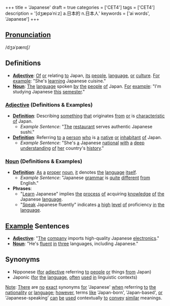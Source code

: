 +++
title = 'Japanese'
draft = true
categories = ['CET4']
tags = ['CET4']
description = '[dʒæpəˈniːz] a.日本的 n.日本人'
keywords = ['ai words', 'Japanese']
+++

## [Pronunciation](/en/post/pronunciation/)
/dʒəˈpænɪʃ/

## Definitions
- **[Adjective](/en/post/adjective/)**: [Of](/en/post/of/) [or](/en/post/or/) relating [to](/en/post/to/) Japan, [its](/en/post/its/) [people](/en/post/people/), [language](/en/post/language/), [or](/en/post/or/) [culture](/en/post/culture/). [For](/en/post/for/) [example](/en/post/example/): "She's [learning](/en/post/learning/) Japanese cuisine."
- **[Noun](/en/post/noun/)**: [The](/en/post/the/) [language](/en/post/language/) spoken [by](/en/post/by/) [the](/en/post/the/) [people](/en/post/people/) [of](/en/post/of/) Japan. [For](/en/post/for/) [example](/en/post/example/): "I'm studying Japanese [this](/en/post/this/) [semester](/en/post/semester/)."

### [Adjective](/en/post/adjective/) (Definitions & Examples)
- **[Definition](/en/post/definition/)**: Describing [something](/en/post/something/) [that](/en/post/that/) originates [from](/en/post/from/) [or](/en/post/or/) is [characteristic](/en/post/characteristic/) [of](/en/post/of/) Japan. 
  - _Example Sentence_: "[The](/en/post/the/) [restaurant](/en/post/restaurant/) serves authentic Japanese sushi."
- **[Definition](/en/post/definition/)**: Referring [to](/en/post/to/) [a](/en/post/a/) [person](/en/post/person/) [who](/en/post/who/) is [a](/en/post/a/) [native](/en/post/native/) [or](/en/post/or/) [inhabitant](/en/post/inhabitant/) [of](/en/post/of/) Japan.
  - _Example Sentence_: "She's [a](/en/post/a/) Japanese [national](/en/post/national/) [with](/en/post/with/) [a](/en/post/a/) [deep](/en/post/deep/) [understanding](/en/post/understanding/) [of](/en/post/of/) [her](/en/post/her/) country's [history](/en/post/history/)."

### [Noun](/en/post/noun/) (Definitions & Examples)
- **[Definition](/en/post/definition/)**: [As](/en/post/as/) [a](/en/post/a/) [proper](/en/post/proper/) [noun](/en/post/noun/), [it](/en/post/it/) denotes [the](/en/post/the/) [language](/en/post/language/) [itself](/en/post/itself/).
  - _Example Sentence_: "Japanese [grammar](/en/post/grammar/) is [quite](/en/post/quite/) [different](/en/post/different/) [from](/en/post/from/) English."
- **Phrases**: 
  - "[Learn](/en/post/learn/) Japanese" implies [the](/en/post/the/) [process](/en/post/process/) [of](/en/post/of/) acquiring [knowledge](/en/post/knowledge/) [of](/en/post/of/) [the](/en/post/the/) Japanese [language](/en/post/language/).
  - "[Speak](/en/post/speak/) Japanese fluently" indicates [a](/en/post/a/) [high](/en/post/high/) [level](/en/post/level/) [of](/en/post/of/) proficiency [in](/en/post/in/) [the](/en/post/the/) [language](/en/post/language/).

## [Example](/en/post/example/) Sentences
- **[Adjective](/en/post/adjective/)**: "[The](/en/post/the/) [company](/en/post/company/) imports high-quality Japanese [electronics](/en/post/electronics/)."
- **[Noun](/en/post/noun/)**: "He's [fluent](/en/post/fluent/) [in](/en/post/in/) [three](/en/post/three/) languages, including Japanese."

## Synonyms
- Nipponese ([for](/en/post/for/) [adjective](/en/post/adjective/) referring [to](/en/post/to/) [people](/en/post/people/) [or](/en/post/or/) things [from](/en/post/from/) Japan)
- Japonic ([for](/en/post/for/) [the](/en/post/the/) [language](/en/post/language/), [often](/en/post/often/) [used](/en/post/used/) [in](/en/post/in/) linguistic contexts) 

[Note](/en/post/note/): [There](/en/post/there/) are [no](/en/post/no/) [exact](/en/post/exact/) synonyms [for](/en/post/for/) 'Japanese' [when](/en/post/when/) referring [to](/en/post/to/) [the](/en/post/the/) [nationality](/en/post/nationality/) [or](/en/post/or/) [language](/en/post/language/); [however](/en/post/however/), terms [like](/en/post/like/) 'Japan-born', 'Japan-based', [or](/en/post/or/) 'Japanese-speaking' [can](/en/post/can/) [be](/en/post/be/) [used](/en/post/used/) contextually [to](/en/post/to/) [convey](/en/post/convey/) [similar](/en/post/similar/) meanings.
